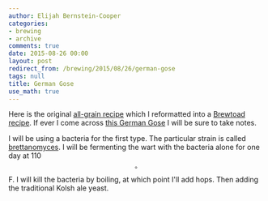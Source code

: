```yaml
---
author: Elijah Bernstein-Cooper
categories:
- brewing
- archive
comments: true
date: 2015-08-26 00:00
layout: post
redirect_from: /brewing/2015/08/26/german-gose
tags: null
title: German Gose
use_math: true
---
```


Here is the original [all-grain recipe](http://byo.com/hops/item/2349-gose)
which I reformatted into a [Brewtoad
recipe](https://www.brewtoad.com/recipes/german-gose-1). If ever I come across
[this German
Gose](http://www.gayot.com/beer/top10fall-beers/anderson-valley-holy-gose.html)
I will be sure to take notes.

I will be using a bacteria for the first type. The particular strain is called
[brettanomyces](https://byo.com/hops/item/262-brettanomyces). I will be
fermenting the wart with the bacteria alone for one day at 110 $$^\circ$$F. I
will kill the bacteria by boiling, at which point I'll add hops. Then adding
the traditional Kolsh ale yeast.